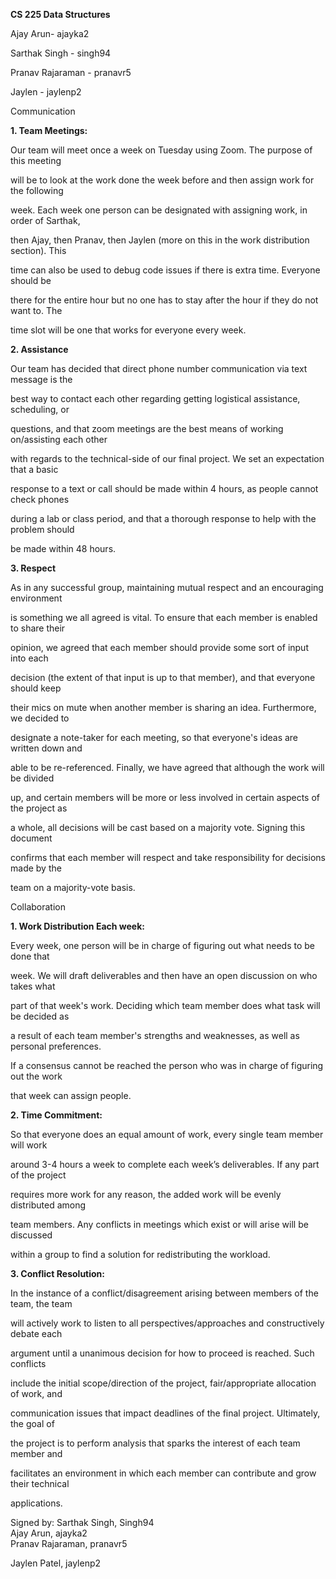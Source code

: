 ﻿

**CS 225 Data Structures**

Ajay Arun- ajayka2

Sarthak Singh - singh94

Pranav Rajaraman - pranavr5

Jaylen - jaylenp2

Communication

**1. Team Meetings:**

Our team will meet once a week on Tuesday using Zoom. The purpose of this meeting

will be to look at the work done the week before and then assign work for the following

week. Each week one person can be designated with assigning work, in order of Sarthak,

then Ajay, then Pranav, then Jaylen (more on this in the work distribution section). This

time can also be used to debug code issues if there is extra time. Everyone should be

there for the entire hour but no one has to stay after the hour if they do not want to. The

time slot will be one that works for everyone every week.

**2. Assistance**

Our team has decided that direct phone number communication via text message is the

best way to contact each other regarding getting logistical assistance, scheduling, or

questions, and that zoom meetings are the best means of working on/assisting each other

with regards to the technical-side of our final project. We set an expectation that a basic

response to a text or call should be made within 4 hours, as people cannot check phones

during a lab or class period, and that a thorough response to help with the problem should

be made within 48 hours.

**3. Respect**

As in any successful group, maintaining mutual respect and an encouraging environment

is something we all agreed is vital. To ensure that each member is enabled to share their

opinion, we agreed that each member should provide some sort of input into each

decision (the extent of that input is up to that member), and that everyone should keep

their mics on mute when another member is sharing an idea. Furthermore, we decided to

designate a note-taker for each meeting, so that everyone's ideas are written down and

able to be re-referenced. Finally, we have agreed that although the work will be divided

up, and certain members will be more or less involved in certain aspects of the project as





a whole, all decisions will be cast based on a majority vote. Signing this document

confirms that each member will respect and take responsibility for decisions made by the

team on a majority-vote basis.

Collaboration

**1. Work Distribution Each week:**

Every week, one person will be in charge of figuring out what needs to be done that

week. We will draft deliverables and then have an open discussion on who takes what

part of that week's work. Deciding which team member does what task will be decided as

a result of each team member's strengths and weaknesses, as well as personal preferences.

If a consensus cannot be reached the person who was in charge of figuring out the work

that week can assign people.

**2. Time Commitment:**

So that everyone does an equal amount of work, every single team member will work

around 3-4 hours a week to complete each week’s deliverables. If any part of the project

requires more work for any reason, the added work will be evenly distributed among

team members. Any conflicts in meetings which exist or will arise will be discussed

within a group to find a solution for redistributing the workload.

**3. Conflict Resolution:**

In the instance of a conflict/disagreement arising between members of the team, the team

will actively work to listen to all perspectives/approaches and constructively debate each

argument until a unanimous decision for how to proceed is reached. Such conflicts

include the initial scope/direction of the project, fair/appropriate allocation of work, and

communication issues that impact deadlines of the final project. Ultimately, the goal of

the project is to perform analysis that sparks the interest of each team member and

facilitates an environment in which each member can contribute and grow their technical

applications.

Signed by:
Sarthak Singh, Singh94  
Ajay Arun, ajayka2  
Pranav Rajaraman, pranavr5

Jaylen Patel, jaylenp2
